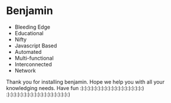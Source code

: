 # Benjamin

* Bleeding Edge
* Educational
* Nifty
* Javascript Based
* Automated
* Multi-functional
* Interconnected
* Network

Thank you for installing benjamin.
Hope we help you with all your knowledging needs.
Have fun
:):):):):):):):):):):):):):):):):):):)
:):):):):):):):):):):):):):):):):):):)
